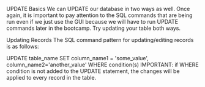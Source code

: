 UPDATE Basics
We can UPDATE our database in two ways as well. Once again, it is important to pay attention to the SQL commands that are being run even if we just use the GUI because we will have to run UPDATE commands later in the bootcamp. Try updating your table both ways.


Updating Records
The SQL command pattern for updating/editing records is as follows:

UPDATE table_name SET column_name1 = 'some_value', column_name2='another_value' WHERE condition(s)
IMPORTANT: if WHERE condition is not added to the UPDATE statement, the changes will be applied to every record in the table.